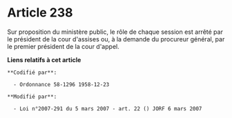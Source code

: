 # Article 238

Sur proposition du ministère public, le rôle de chaque session est arrêté par le président de la cour d'assises ou, à la
demande du procureur général, par le premier président de la cour d'appel.

**Liens relatifs à cet article**

	**Codifié par**:

	  - Ordonnance 58-1296 1958-12-23

	**Modifié par**:

	  - Loi n°2007-291 du 5 mars 2007 - art. 22 () JORF 6 mars 2007
